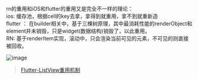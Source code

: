 rn的重用和iOS和flutter的重用又是完全不一样的理论：<br/>
ios:   缓存池，根据cell的key去拿，拿得到就重用，拿不到就重新造 <br/>
flutter ： 在builder相关中，基于三棵树原理，其中最消耗性能的renderObject和element并未销毁，只是widget(数据结构)销毁了，以此重用。 <br/>
RN: 基于renderItem实现，滚动中，只会渲染当前可见的元素，不可见的则直接被回收。 <br/>

![image](https://github.com/pheromone/mobile-learn/blob/master/React%20Native/RN%E9%95%BF%E5%88%97%E8%A1%A8%E9%87%8D%E7%94%A8.png) <br/>
> [ Flutter-ListView重用机制 ]( https://blog.csdn.net/Vito_Jianxue/article/details/108447446 )   <br/>

